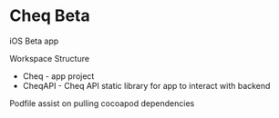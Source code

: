 # Cheq Beta

iOS Beta app

Workspace Structure 
* Cheq - app project 
* CheqAPI - Cheq API static library for app to interact with backend

Podfile assist on pulling cocoapod dependencies